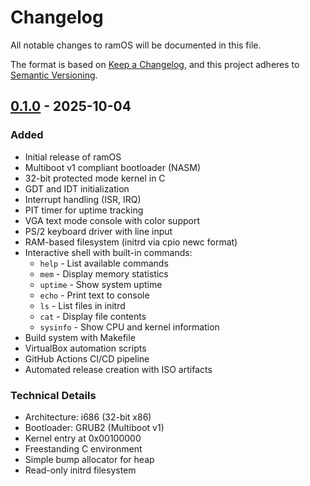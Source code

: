 # Changelog

All notable changes to ramOS will be documented in this file.

The format is based on [Keep a Changelog](https://keepachangelog.com/en/1.0.0/),
and this project adheres to [Semantic Versioning](https://semver.org/spec/v2.0.0.html).

## [0.1.0] - 2025-10-04

### Added
- Initial release of ramOS
- Multiboot v1 compliant bootloader (NASM)
- 32-bit protected mode kernel in C
- GDT and IDT initialization
- Interrupt handling (ISR, IRQ)
- PIT timer for uptime tracking
- VGA text mode console with color support
- PS/2 keyboard driver with line input
- RAM-based filesystem (initrd via cpio newc format)
- Interactive shell with built-in commands:
  - `help` - List available commands
  - `mem` - Display memory statistics
  - `uptime` - Show system uptime
  - `echo` - Print text to console
  - `ls` - List files in initrd
  - `cat` - Display file contents
  - `sysinfo` - Show CPU and kernel information
- Build system with Makefile
- VirtualBox automation scripts
- GitHub Actions CI/CD pipeline
- Automated release creation with ISO artifacts

### Technical Details
- Architecture: i686 (32-bit x86)
- Bootloader: GRUB2 (Multiboot v1)
- Kernel entry at 0x00100000
- Freestanding C environment
- Simple bump allocator for heap
- Read-only initrd filesystem

[0.1.0]: https://github.com/username/ramOS/releases/tag/v0.1.0